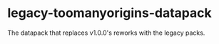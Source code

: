 # legacy-toomanyorigins-datapack
 The datapack that replaces v1.0.0's reworks with the legacy packs.
